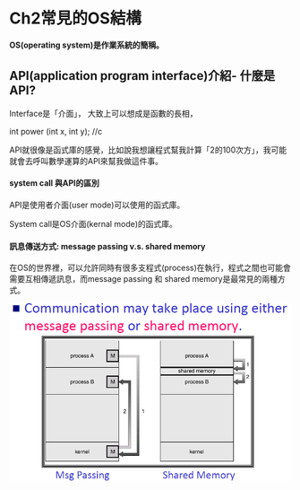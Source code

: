 Ch2常見的OS結構
===
**OS(operating system)是作業系統的簡稱。**

## API(application program interface)介紹- 什麼是API?

Interface是「介面」，
大致上可以想成是函數的長相，

int power (int x, int y); //c

API就很像是函式庫的感覺，比如說我想讓程式幫我計算「2的100次方」，我可能就會去呼叫數學運算的API來幫我做這件事。

#### system call 與API的區別

API是使用者介面(user mode)可以使用的函式庫。

System call是OS介面(kernal mode)的函式庫。

#### 訊息傳送方式: message passing v.s. shared memory

在OS的世界裡，可以允許同時有很多支程式(process)在執行，程式之間也可能會需要互相傳遞訊息，而message passing 和 shared memory是最常見的兩種方式。

![image](https://github.com/TiaoTiao87/sp108b/blob/master/final/Ch0201.png)
